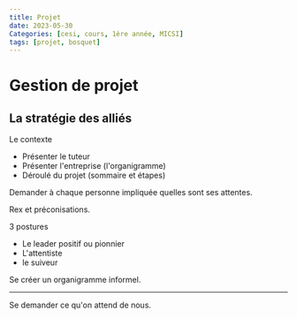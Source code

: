 ```yaml
---
title: Projet
date: 2023-05-30
Categories: [cesi, cours, 1ère année, MICSI]
tags: [projet, bosquet]
---
```


# Gestion de projet

## La stratégie des alliés

Le contexte

- Présenter le tuteur
- Présenter l'entreprise (l'organigramme)
- Déroulé du projet (sommaire et étapes)

Demander à chaque personne impliquée quelles sont ses attentes.

Rex et préconisations.

3 postures
- Le leader positif ou pionnier
- L'attentiste
- le suiveur

Se créer un organigramme informel.

------------

Se demander ce qu'on attend de nous.

